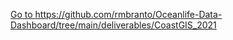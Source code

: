 <a href="https://github.com/rmbranto/Oceanlife-Data-Dashboard/tree/main/deliverables/CoastGIS_2021">Go to https://github.com/rmbranto/Oceanlife-Data-Dashboard/tree/main/deliverables/CoastGIS_2021 </a>
